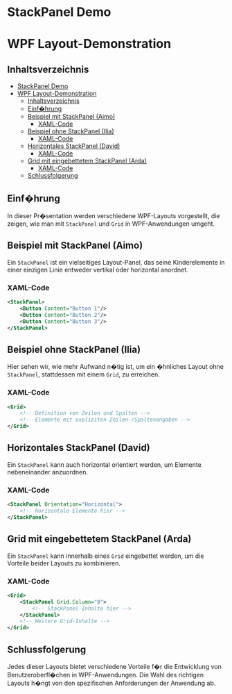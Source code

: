 # StackPanel Demo


# WPF Layout-Demonstration

## Inhaltsverzeichnis
- [StackPanel Demo](#stackpanel-demo)
- [WPF Layout-Demonstration](#wpf-layout-demonstration)
  - [Inhaltsverzeichnis](#inhaltsverzeichnis)
  - [Einf�hrung](#einfhrung)
  - [Beispiel mit StackPanel (Aimo)](#beispiel-mit-stackpanel-aimo)
    - [XAML-Code](#xaml-code)
  - [Beispiel ohne StackPanel (Ilia)](#beispiel-ohne-stackpanel-ilia)
    - [XAML-Code](#xaml-code-1)
  - [Horizontales StackPanel (David)](#horizontales-stackpanel-david)
    - [XAML-Code](#xaml-code-2)
  - [Grid mit eingebettetem StackPanel (Arda)](#grid-mit-eingebettetem-stackpanel-arda)
    - [XAML-Code](#xaml-code-3)
  - [Schlussfolgerung](#schlussfolgerung)

## Einf�hrung
In dieser Pr�sentation werden verschiedene WPF-Layouts vorgestellt, die zeigen, wie man mit `StackPanel` und `Grid` in WPF-Anwendungen umgeht.

## Beispiel mit StackPanel (Aimo)
Ein `StackPanel` ist ein vielseitiges Layout-Panel, das seine Kinderelemente in einer einzigen Linie entweder vertikal oder horizontal anordnet.

### XAML-Code
```xml
<StackPanel>
    <Button Content="Button 1"/>
    <Button Content="Button 2"/>
    <Button Content="Button 3"/>
</StackPanel>
```

## Beispiel ohne StackPanel (Ilia)
Hier sehen wir, wie mehr Aufwand n�tig ist, um ein �hnliches Layout ohne `StackPanel`, stattdessen mit einem `Grid`, zu erreichen.

### XAML-Code
```xml
<Grid>
    <!-- Definition von Zeilen und Spalten -->
    <!-- Elemente mit expliziten Zeilen-/Spaltenangaben -->
</Grid>
```

## Horizontales StackPanel (David)
Ein `StackPanel` kann auch horizontal orientiert werden, um Elemente nebeneinander anzuordnen.

### XAML-Code
```xml
<StackPanel Orientation="Horizontal">
    <!-- Horizontale Elemente hier -->
</StackPanel>
```

## Grid mit eingebettetem StackPanel (Arda)
Ein `StackPanel` kann innerhalb eines `Grid` eingebettet werden, um die Vorteile beider Layouts zu kombinieren.

### XAML-Code
```xml
<Grid>
    <StackPanel Grid.Column="0">
        <!-- StackPanel-Inhalte hier -->
    </StackPanel>
    <!-- Weitere Grid-Inhalte -->
</Grid>
```

## Schlussfolgerung
Jedes dieser Layouts bietet verschiedene Vorteile f�r die Entwicklung von Benutzeroberfl�chen in WPF-Anwendungen. Die Wahl des richtigen Layouts h�ngt von den spezifischen Anforderungen der Anwendung ab.